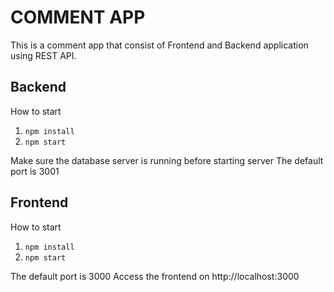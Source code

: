 # COMMENT APP

This is a comment app that consist of Frontend and Backend application using REST API.

## Backend

How to start

1. ```npm install```
2. ```npm start```

Make sure the database server is running before starting server
The default port is 3001

## Frontend

How to start

1. ```npm install```
2. ```npm start```

The default port is 3000
Access the frontend on http://localhost:3000
